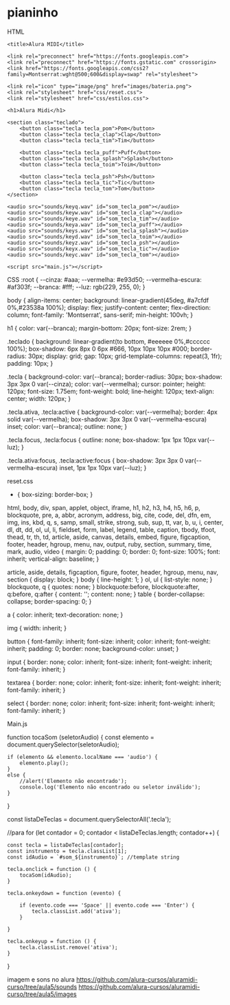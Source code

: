 # pianinho
HTML
<!DOCTYPE html>
<html lang="pt-BR">
<head>
    <meta charset="UTF-8">
    <meta http-equiv="X-UA-Compatible" content="IE=edge">
    <meta name="viewport" content="width=device-width, initial-scale=1.0">

    <title>Alura MIDI</title>

    <link rel="preconnect" href="https://fonts.googleapis.com">
    <link rel="preconnect" href="https://fonts.gstatic.com" crossorigin>
    <link href="https://fonts.googleapis.com/css2?family=Montserrat:wght@500;600&display=swap" rel="stylesheet">

    <link rel="icon" type="image/png" href="images/bateria.png">
    <link rel="stylesheet" href="css/reset.css">
    <link rel="stylesheet" href="css/estilos.css">

</head>
<body>

    <h1>Alura Midi</h1>

    <section class="teclado">
        <button class="tecla tecla_pom">Pom</button>
        <button class="tecla tecla_clap">Clap</button>
        <button class="tecla tecla_tim">Tim</button>

        <button class="tecla tecla_puff">Puff</button>
        <button class="tecla tecla_splash">Splash</button>
        <button class="tecla tecla_toim">Toim</button>

        <button class="tecla tecla_psh">Psh</button>
        <button class="tecla tecla_tic">Tic</button>
        <button class="tecla tecla_tom">Tom</button>
    </section>

    <audio src="sounds/keyq.wav" id="som_tecla_pom"></audio>
    <audio src="sounds/keyw.wav" id="som_tecla_clap"></audio>
    <audio src="sounds/keye.wav" id="som_tecla_tim"></audio>
    <audio src="sounds/keya.wav" id="som_tecla_puff"></audio>
    <audio src="sounds/keys.wav" id="som_tecla_splash"></audio>
    <audio src="sounds/keyd.wav" id="som_tecla_toim"></audio>
    <audio src="sounds/keyz.wav" id="som_tecla_psh"></audio>
    <audio src="sounds/keyx.wav" id="som_tecla_tic"></audio>
    <audio src="sounds/keyc.wav" id="som_tecla_tom"></audio>

    <script src="main.js"></script>

</body>
</html>



CSS
:root {
  --cinza: #aaa;
  --vermelha: #e93d50;
  --vermelha-escura: #af303f;
  --branca: #fff;
  --luz: rgb(229, 255, 0);
}

body {
  align-items: center;
  background: linear-gradient(45deg, #a7cfdf 0%,#23538a 100%);
  display: flex;
  justify-content: center;
  flex-direction: column;
  font-family: 'Montserrat', sans-serif;
  min-height: 100vh;
}

h1 {
  color: var(--branca);
  margin-bottom: 20px;
  font-size: 2rem;
}

.teclado {
  background: linear-gradient(to bottom, #eeeeee 0%,#cccccc 100%);
  box-shadow: 6px 8px 0 6px #666, 10px 10px 10px #000;
  border-radius: 30px;
  display: grid;
  gap: 10px;
  grid-template-columns: repeat(3, 1fr);
  padding: 10px;
}

.tecla {
  background-color: var(--branca);
  border-radius: 30px;
  box-shadow: 3px 3px 0 var(--cinza);
  color: var(--vermelha);
  cursor: pointer;
  height: 120px;
  font-size: 1.75em;
  font-weight: bold;
  line-height: 120px;
  text-align: center;
  width: 120px;
}

.tecla.ativa,
.tecla:active {
  background-color: var(--vermelha);
  border: 4px solid  var(--vermelha);
  box-shadow: 3px 3px 0 var(--vermelha-escura) inset;
  color: var(--branca);
  outline: none;
}

.tecla.focus,
.tecla:focus {
  outline: none;
  box-shadow: 1px 1px 10px var(--luz);
}

.tecla.ativa:focus,
.tecla:active:focus {
  box-shadow: 3px 3px 0 var(--vermelha-escura) inset, 1px 1px 10px var(--luz);
}


reset.css 

* {
	box-sizing: border-box;
}

html, body, div, span, applet, object, iframe,
h1, h2, h3, h4, h5, h6, p, blockquote, pre,
a, abbr, acronym, address, big, cite, code,
del, dfn, em, img, ins, kbd, q, s, samp,
small, strike, strong, sub, sup, tt, var,
b, u, i, center,
dl, dt, dd, ol, ul, li,
fieldset, form, label, legend,
table, caption, tbody, tfoot, thead, tr, th, td,
article, aside, canvas, details, embed, 
figure, figcaption, footer, header, hgroup, 
menu, nav, output, ruby, section, summary,
time, mark, audio, video {
	margin: 0;
	padding: 0;
	border: 0;
	font-size: 100%;
	font: inherit;
	vertical-align: baseline;
}

article, aside, details, figcaption, figure, 
footer, header, hgroup, menu, nav, section {
	display: block;
}
body {
	line-height: 1;
}
ol, ul {
	list-style: none;
}
blockquote, q {
	quotes: none;
}
blockquote:before, blockquote:after,
q:before, q:after {
	content: '';
	content: none;
}
table {
	border-collapse: collapse;
	border-spacing: 0;
}

a {
	color: inherit;
	text-decoration: none;
}

img {
	width: inherit;
}

button {
	font-family: inherit;
	font-size: inherit;
	color: inherit;
	font-weight: inherit;
	padding: 0;
	border: none;
	background-color: unset;
}

input {
	border: none;
	color: inherit;
	font-size: inherit;
	font-weight: inherit;
	font-family: inherit;
}

textarea {
	border: none;
	color: inherit;
	font-size: inherit;
	font-weight: inherit;
	font-family: inherit;
}

select {
	border: none;
	color: inherit;
	font-size: inherit;
	font-weight: inherit;
	font-family: inherit;
}


Main.js 

function tocaSom (seletorAudio) {
    const elemento = document.querySelector(seletorAudio);

    if (elemento && elemento.localName === 'audio') {
        elemento.play();
    }
    else {
        //alert('Elemento não encontrado');
        console.log('Elemento não encontrado ou seletor inválido');
    }

}

const listaDeTeclas = document.querySelectorAll('.tecla');

//para
for (let contador = 0; contador < listaDeTeclas.length; contador++) {

    const tecla = listaDeTeclas[contador];
    const instrumento = tecla.classList[1];
    const idAudio = `#som_${instrumento}`; //template string

    tecla.onclick = function () {
        tocaSom(idAudio);
    }

    tecla.onkeydown = function (evento) {

        if (evento.code === 'Space' || evento.code === 'Enter') {
            tecla.classList.add('ativa');
        }

    }

    tecla.onkeyup = function () {
        tecla.classList.remove('ativa');
    }

}

imagem e sons no alura
https://github.com/alura-cursos/aluramidi-curso/tree/aula5/sounds 
https://github.com/alura-cursos/aluramidi-curso/tree/aula5/images

